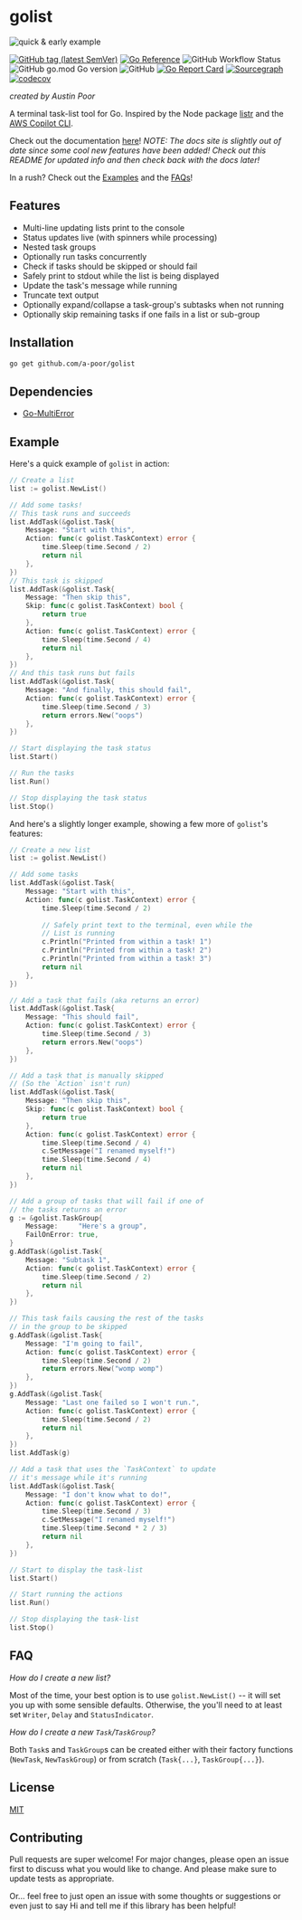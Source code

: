 # golist

![quick & early example](docs/assets/demo.gif)

[![GitHub tag (latest SemVer)](https://img.shields.io/github/v/tag/a-poor/golist?label=Version&style=flat-square)](https://pkg.go.dev/github.com/a-poor/golist)
[![Go Reference](https://pkg.go.dev/badge/github.com/a-poor/golist.svg)](https://pkg.go.dev/github.com/a-poor/golist)
![GitHub Workflow Status](https://img.shields.io/github/workflow/status/a-poor/golist/Go?style=flat-square)
![GitHub go.mod Go version](https://img.shields.io/github/go-mod/go-version/a-poor/golist?style=flat-square)
![GitHub](https://img.shields.io/github/license/a-poor/golist?style=flat-square)
[![Go Report Card](https://goreportcard.com/badge/github.com/a-poor/golist)](https://goreportcard.com/report/github.com/a-poor/golist)
[![Sourcegraph](https://sourcegraph.com/github.com/a-poor/golist/-/badge.svg)](https://sourcegraph.com/github.com/a-poor/golist?badge)
[![codecov](https://codecov.io/gh/a-poor/golist/branch/main/graph/badge.svg?token=3PDSW7B2HC)](https://codecov.io/gh/a-poor/golist)

_created by Austin Poor_

A terminal task-list tool for Go. Inspired by the Node package [listr](https://www.npmjs.com/package/listr) and the [AWS Copilot CLI](https://github.com/aws/copilot-cli).

Check out the documentation [here](https://a-poor.github.io/golist)! _NOTE: The docs site is slightly out of date since some cool new features have been added! Check out this README for updated info and then check back with the docs later!_

In a rush? Check out the [Examples](##Example) and the [FAQs](##FAQ)!

## Features
* Multi-line updating lists print to the console
* Status updates live (with spinners while processing)
* Nested task groups
* Optionally run tasks concurrently
* Check if tasks should be skipped or should fail
* Safely print to stdout while the list is being displayed
* Update the task's message while running
* Truncate text output
* Optionally expand/collapse a task-group's subtasks when not running
* Optionally skip remaining tasks if one fails in a list or sub-group

## Installation

```sh
go get github.com/a-poor/golist
```

## Dependencies

* [Go-MultiError](https://github.com/hashicorp/go-multierror)

## Example

Here's a quick example of `golist` in action:

```go
// Create a list
list := golist.NewList()

// Add some tasks!
// This task runs and succeeds
list.AddTask(&golist.Task{
    Message: "Start with this",
    Action: func(c golist.TaskContext) error {
        time.Sleep(time.Second / 2)
        return nil
    },
})
// This task is skipped
list.AddTask(&golist.Task{
    Message: "Then skip this",
    Skip: func(c golist.TaskContext) bool {
        return true
    },
    Action: func(c golist.TaskContext) error {
        time.Sleep(time.Second / 4)
        return nil
    },
})
// And this task runs but fails
list.AddTask(&golist.Task{
    Message: "And finally, this should fail",
    Action: func(c golist.TaskContext) error {
        time.Sleep(time.Second / 3)
        return errors.New("oops")
    },
})

// Start displaying the task status
list.Start()

// Run the tasks
list.Run()

// Stop displaying the task status
list.Stop()
```

And here's a slightly longer example, showing a few more of `golist`'s features:

```go
// Create a new list
list := golist.NewList()

// Add some tasks
list.AddTask(&golist.Task{
    Message: "Start with this",
    Action: func(c golist.TaskContext) error {
        time.Sleep(time.Second / 2)
        
        // Safely print text to the terminal, even while the
        // List is running
        c.Println("Printed from within a task! 1")
        c.Println("Printed from within a task! 2")
        c.Println("Printed from within a task! 3")
        return nil
    },
})

// Add a task that fails (aka returns an error)
list.AddTask(&golist.Task{
    Message: "This should fail",
    Action: func(c golist.TaskContext) error {
        time.Sleep(time.Second / 3)
        return errors.New("oops")
    },
})

// Add a task that is manually skipped
// (So the `Action` isn't run)
list.AddTask(&golist.Task{
    Message: "Then skip this",
    Skip: func(c golist.TaskContext) bool {
        return true
    },
    Action: func(c golist.TaskContext) error {
        time.Sleep(time.Second / 4)
        c.SetMessage("I renamed myself!")
        time.Sleep(time.Second / 4)
        return nil
    },
})

// Add a group of tasks that will fail if one of
// the tasks returns an error
g := &golist.TaskGroup{
    Message:     "Here's a group",
    FailOnError: true,
}
g.AddTask(&golist.Task{
    Message: "Subtask 1",
    Action: func(c golist.TaskContext) error {
        time.Sleep(time.Second / 2)
        return nil
    },
})

// This task fails causing the rest of the tasks
// in the group to be skipped
g.AddTask(&golist.Task{
    Message: "I'm going to fail",
    Action: func(c golist.TaskContext) error {
        time.Sleep(time.Second / 2)
        return errors.New("womp womp")
    },
})
g.AddTask(&golist.Task{
    Message: "Last one failed so I won't run.",
    Action: func(c golist.TaskContext) error {
        time.Sleep(time.Second / 2)
        return nil
    },
})
list.AddTask(g)

// Add a task that uses the `TaskContext` to update
// it's message while it's running
list.AddTask(&golist.Task{
    Message: "I don't know what to do!",
    Action: func(c golist.TaskContext) error {
        time.Sleep(time.Second / 3)
        c.SetMessage("I renamed myself!")
        time.Sleep(time.Second * 2 / 3)
        return nil
    },
})

// Start to display the task-list
list.Start()

// Start running the actions
list.Run()

// Stop displaying the task-list
list.Stop()
```

## FAQ

_How do I create a new list?_

Most of the time, your best option is to use `golist.NewList()` -- it will set you up with some sensible defaults. Otherwise, the you'll need to at least set `Writer`, `Delay` and `StatusIndicator`.

_How do I create a new `Task`/`TaskGroup`?_

Both `Task`s and `TaskGroup`s can be created either with their factory functions (`NewTask`, `NewTaskGroup`) or from scratch (`Task{...}`, `TaskGroup{...}`).

## License

[MIT](./LICENSE)

## Contributing

Pull requests are super welcome! For major changes, please open an issue first to discuss what you would like to change. And please make sure to update tests as appropriate.

Or... feel free to just open an issue with some thoughts or suggestions or even just to say Hi and tell me if this library has been helpful!

